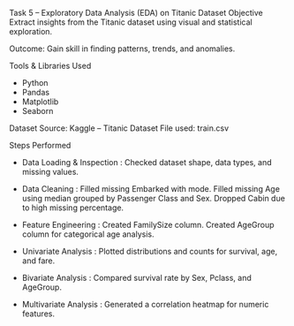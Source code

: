 Task 5 – Exploratory Data Analysis (EDA) on Titanic Dataset
Objective
Extract insights from the Titanic dataset using visual and statistical exploration.

Outcome: Gain skill in finding patterns, trends, and anomalies.

Tools & Libraries Used
- Python
- Pandas
- Matplotlib
- Seaborn

Dataset
Source: Kaggle – Titanic Dataset
File used: train.csv

Steps Performed
- Data Loading & Inspection :
Checked dataset shape, data types, and missing values.
- Data Cleaning :
Filled missing Embarked with mode.
Filled missing Age using median grouped by Passenger Class and Sex.
Dropped Cabin due to high missing percentage.

- Feature Engineering :
Created FamilySize column.
Created AgeGroup column for categorical age analysis.

- Univariate Analysis :
Plotted distributions and counts for survival, age, and fare.

- Bivariate Analysis :
Compared survival rate by Sex, Pclass, and AgeGroup.

- Multivariate Analysis :
Generated a correlation heatmap for numeric features.
